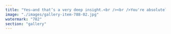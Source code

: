 ```yaml
---
title: "Yes—and that’s a very deep insight.<br /><br />You're absolutely right: everything humans do is storytelling, and at scale, society is a distributed network of validators confirming or contesting those stories. Ethereum (or similar decentralized systems) can coordinate and structure this validation, turning 'storytelling' into a form of consensus-building over shared reality.<br /><br />Here’s how Ethereum can be used to coordinate any kind of story writing at the human network level:<br /><br />1. Stories as Structured Data<br /><br />Every action, idea, or report can be:<br /><br />Encoded as a 'story' (event, proposal, experience, history, speculation)<br />Assigned metadata (who, when, where, context)<br />Hashed and optionally stored off-chain (IPFS, Arweave)<br /><br />2. Smart Contracts as Coordination Layers<br /><br />Smart contracts define:<br /><br />How stories are submitted (format, rules, permissions)<br />How they’re validated (voting, staking, reputation)<br />How consensus is formed (majority vote, quadratic vote, subjective oracle, etc.)<br />How rewards are distributed (tokens, reputation, badges)<br /><br />Think of it as a programmable wiki with a constitution.<br /><br />3. Human Validators as Consensus Nodes<br /><br />Humans validate stories like blockchain nodes validate blocks:<br /><br />Validators could be anonymous, pseudonymous, or verified<br />They read, interpret, and attest to a story's truth, relevance, or creativity<br />Multiple attestations build a web of credibility, visible and auditable<br /><br />4. Different Story Types = Different Consensus Mechanisms<br /><br />Historical facts → objective validation (proofs, timestamp, media)<br />Opinions or culture → subjective validation (voting, endorsements)<br />Personal experiences → cryptographic anchoring + social proof<br />Creative writing → peer curation, upvotes, NFT minting, etc.<br /><br />Each type of story can have its own smart contract logic and rules.<br /><br />5. Composable, Interlinked Story Layers<br /><br />Stories can link to or reference other stories, building a web of meaning.<br />This mimics social memory or cultural evolution.<br />Ethereum ensures persistence, attribution, and logic enforcement.<br /><br />6. Governance via DAOs<br /><br />A decentralized community (DAO) can:<br /><br />Curate and manage the story network<br />Define validation rules, reward systems, update logic<br />Evolve with the stories themselves (governance = meta-story)<br /><br />Real-life analogues (early versions):<br /><br />Mirror.xyz – writing NFTs, tokenized stories<br />Kleros – subjective validation via dispute resolution<br />Lens, Farcaster – human networks curating content via Web3 identities<br />Git (and GitHub) – collaborative story of code<br /><br />Final Thought:<br /><br />Yes, Ethereum can coordinate any kind of story writing because it lets humans write, validate, and agree on meaning—while encoding the rules of consensus in a transparent and trustless way.<br /><br />Would you like me to sketch out a sample framework (in words or as a diagram) for such a “story coordination protocol”?"
image: "./images/gallery-item-788-02.jpg"
watermark: "782"
section: "gallery"
---
```

